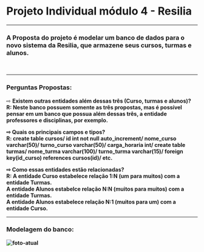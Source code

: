 # Projeto Individual módulo 4 - Resilia
<hr>

### A Proposta do projeto é modelar um banco de dados para o novo sistema da Resilia, que armazene seus cursos, turmas e alunos.
<br/>
<hr>

### Perguntas Propostas:
⇨ <b>Existem outras entidades além dessas três (Curso, turmas e alunos)?
<br>R: Neste banco possuem somente as três propostas, mas é possível pensar em um banco que possua além dessas três, a entidade professores e disciplinas, por exemplo.

⇨ <b>Quais os principais campos e tipos?
<br>R: create table cursos/ id int not null auto_increment/ nome_curso varchar(50)/ turno_curso varchar(50)/ carga_horaria int/ create table turmas/ nome_turma varchar(100)/ turno_turma varchar(15)/ foreign key(id_curso) references cursos(id)/ etc.

⇨ <b>Como essas entidades estão relacionadas?
<br>R: A entidade Curso estabelece relação 1:N (um para muitos) com a entidade Turmas.
<br> A entidade Alunos estabelce relação N:N (muitos para muitos) com a entidade Turmas.
<br>A entidade Alunos estabelece relação N:1 (muitos para um) com a entidade Curso.
<hr>

### Modelagem do banco:

![foto-atual](https://user-images.githubusercontent.com/112405656/217935918-46fb77b1-9d54-46aa-aebe-fa4e3faece2c.png)

